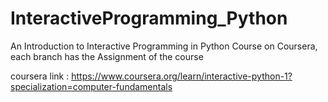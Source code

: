 # InteractiveProgramming_Python
An Introduction to Interactive Programming in Python Course on Coursera, each branch has the Assignment of the course

coursera link : https://www.coursera.org/learn/interactive-python-1?specialization=computer-fundamentals
